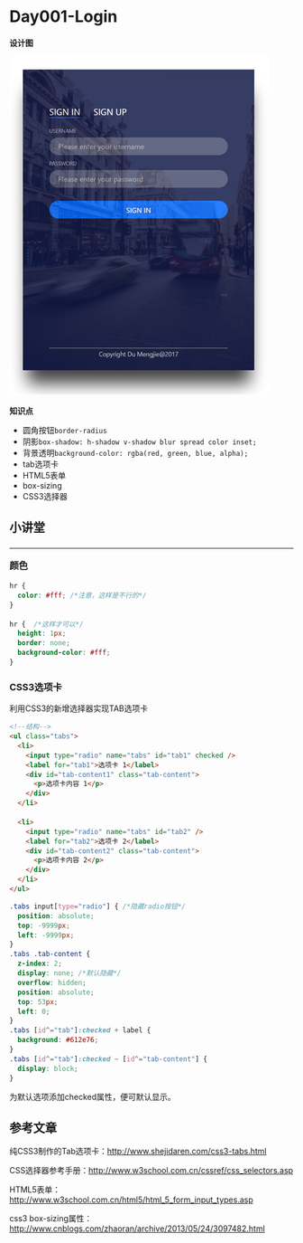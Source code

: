 # Day001-Login

**设计图**

![原图](img/mywork.png)

**知识点**

+ 圆角按钮`border-radius`
+ 阴影`box-shadow: h-shadow v-shadow blur spread color inset;`
+ 背景透明`background-color: rgba(red, green, blue, alpha);`
+ tab选项卡
+ HTML5表单
+ box-sizing
+ CSS3选择器

## 小讲堂

### <hr>颜色

```css
hr {
  color: #fff; /*注意，这样是不行的*/
}

hr {  /*这样才可以*/
  height: 1px;
  border: none;
  background-color: #fff;
}
```

### CSS3选项卡

利用CSS3的新增选择器实现TAB选项卡

```html
<!--结构-->
<ul class="tabs">
  <li>
    <input type="radio" name="tabs" id="tab1" checked />
    <label for="tab1">选项卡 1</label>
    <div id="tab-content1" class="tab-content">
      <p>选项卡内容 1</p>
    </div>
  </li>

  <li>
    <input type="radio" name="tabs" id="tab2" />
    <label for="tab2">选项卡 2</label>
    <div id="tab-content2" class="tab-content">
      <p>选项卡内容 2</p>
    </div>
  </li>
</ul>
```

```css
.tabs input[type="radio"] { /*隐藏radio按钮*/
  position: absolute;
  top: -9999px;
  left: -9999px;
}
.tabs .tab-content {
  z-index: 2;
  display: none; /*默认隐藏*/
  overflow: hidden;
  position: absolute;
  top: 53px;
  left: 0;
}
.tabs [id^="tab"]:checked + label {
  background: #612e76;
}
.tabs [id^="tab"]:checked ~ [id^="tab-content"] {
  display: block;
}
```

为默认选项添加checked属性，便可默认显示。

## 参考文章

纯CSS3制作的Tab选项卡：http://www.shejidaren.com/css3-tabs.html

CSS选择器参考手册：http://www.w3school.com.cn/cssref/css_selectors.asp

HTML5表单：http://www.w3school.com.cn/html5/html_5_form_input_types.asp

css3 box-sizing属性：http://www.cnblogs.com/zhaoran/archive/2013/05/24/3097482.html